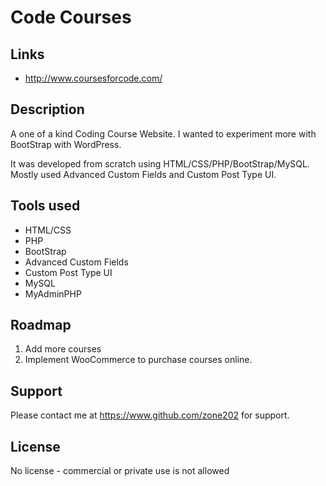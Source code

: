 # Code Courses

## Links

- http://www.coursesforcode.com/

## Description

<p>A one of a kind Coding Course Website. I wanted to experiment more with BootStrap with WordPress. </p>
<p>It was developed from scratch using HTML/CSS/PHP/BootStrap/MySQL. Mostly used Advanced Custom Fields and Custom Post Type UI.  </p>

## Tools used

<ul>
  <li>HTML/CSS</li>
  <li>PHP</li>
  <li>BootStrap</li>
  <li>Advanced Custom Fields</li>
  <li>Custom Post Type UI</li>
  <li>MySQL</li>
  <li>MyAdminPHP</li>
</ul>

## Roadmap

<ol>
  <li>Add more courses</li>
  <li>Implement WooCommerce to purchase courses online. </li>
</ol>

## Support

Please contact me at https://www.github.com/zone202 for support.

## License

No license - commercial or private use is not allowed

